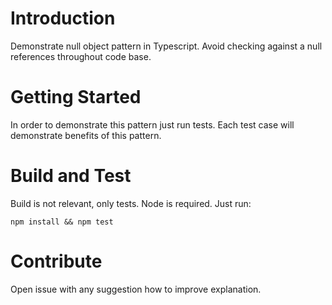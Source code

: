 # Introduction 
Demonstrate null object pattern in Typescript. Avoid checking against a null references throughout code base. 

# Getting Started
In order to demonstrate this pattern just run tests. Each test case will demonstrate benefits of this pattern.

# Build and Test
Build is not relevant, only tests.
Node is required. Just run:
```
npm install && npm test
```

# Contribute
Open issue with any suggestion how to improve explanation.

